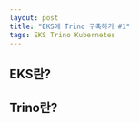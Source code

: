 ```yaml
---
layout: post
title: "EKS에 Trino 구축하기 #1"
tags: EKS Trino Kubernetes
---
```


## EKS란?


## Trino란?



